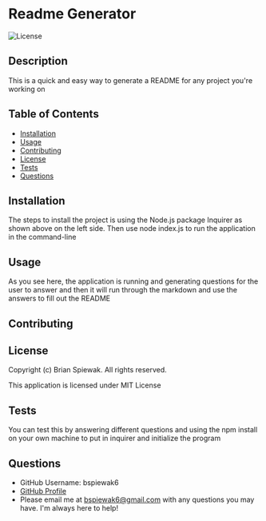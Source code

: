 
  # Readme Generator

  ![License](https://img.shields.io/badge/license-MIT%20License-blue.svg)

  ## Description
  This is a quick and easy way to generate a README for any project you're working on

  ## Table of Contents
  
  * [Installation](#installation)
  * [Usage](#usage)
  * [Contributing](#contributing)
  * [License](#license)
  * [Tests](#tests)
  * [Questions](#questions)

  ## Installation
  The steps to install the project is using the Node.js package Inquirer as shown above on the left side. Then use node index.js to run the application in the command-line

  ## Usage
  As you see here, the application is running and generating questions for the user to answer and then it will run through the markdown and use the answers to fill out the README

  ## Contributing
    

  

  ## License
  Copyright (c) Brian Spiewak. All rights reserved.  

  This application is licensed under MIT License

  ## Tests
  You can test this by answering different questions and using the npm install on your own machine to put in inquirer and initialize the program

  ## Questions
  * GitHub Username: bspiewak6  
  * [GitHub Profile](https://www.github.com/bspiewak6)
  * Please email me at bspiewak6@gmail.com with any questions you may have. I'm always here to help!
  